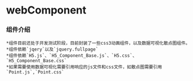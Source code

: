 # webComponent
### 组件介绍
    *组件目前还处于开发测试阶段，目前封装了一些css3动画组件，以及数据可视化散点图组件。
    *组件依赖`jqery`以及`jquery.fullpage`
    *组件依赖`H5.js`、`H5_Component_Base.js`、`H5.css`、`H5_Component_Base.css`
    *如果需要使用数据可视化需要引用响应的js文件和css文件，如散点图需要引用`Point.js`,`Point.css`
    
